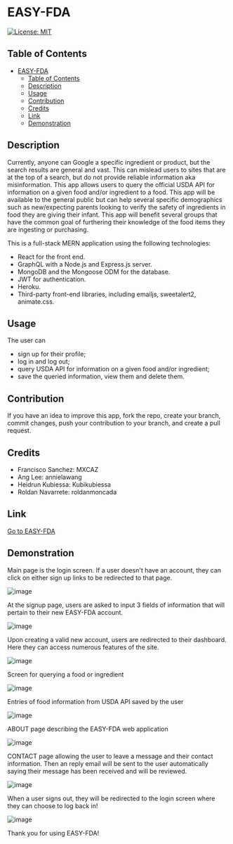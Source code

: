 # EASY-FDA

[![License: MIT](https://img.shields.io/badge/License-MIT-yellow.svg)](https://opensource.org/licenses/MIT)

## Table of Contents

- [EASY-FDA](#easy-fda)
  - [Table of Contents](#table-of-contents)
  - [Description](#description)
  - [Usage](#usage)
  - [Contribution](#contribution)
  - [Credits](#credits)
  - [Link](#link)
  - [Demonstration](#demonstration)

## Description

Currently, anyone can Google a specific ingredient or product, but the search results are general and vast. This can mislead users to sites that are at the top of a search, but do not provide reliable information aka misinformation. This app allows users to query the official USDA API for information on a given food and/or ingredient to a food. This app will be available to the general public but can help several specific demographics such as new/expecting parents looking to verify the safety of ingredients in food they are giving their infant. This app will benefit several groups that have the common goal of furthering their knowledge of the food items they are ingesting or purchasing.

This is a full-stack MERN application using the following technologies:

- React for the front end.
- GraphQL with a Node.js and Express.js server.
- MongoDB and the Mongoose ODM for the database.
- JWT for authentication.
- Heroku.
- Third-party front-end libraries, including emailjs, sweetalert2, animate.css.

## Usage

The user can

- sign up for their profile;
- log in and log out;
- query USDA API for information on a given food and/or ingredient;
- save the queried information, view them and delete them.

## Contribution

If you have an idea to improve this app, fork the repo, create your branch, commit changes, push your contribution to your branch, and create a pull request.

## Credits

- Francisco Sanchez: MXCAZ
- Ang Lee: annielawang
- Heidrun Kubiessa: Kubikubiessa
- Roldan Navarrete: roldanmoncada

## Link

[Go to EASY-FDA](..........)

## Demonstration

Main page is the login screen. If a user doesn't have an account, they can click on either sign up links to be redirected to that page.

![image]()

At the signup page, users are asked to input 3 fields of information that will pertain to their new EASY-FDA account.

![image]()

Upon creating a valid new account, users are redirected to their dashboard. Here they can access numerous features of the site.

![image]()

Screen for querying a food or ingredient

![image]()

Entries of food information from USDA API saved by the user

![image]()

ABOUT page describing the EASY-FDA web application

![image]()

CONTACT page allowing the user to leave a message and their contact information. Then an reply email will be sent to the user automatically saying their message has been received and will be reviewed.

![image]()

When a user signs out, they will be redirected to the login screen where they can choose to log back in!

![image]()

Thank you for using EASY-FDA!
